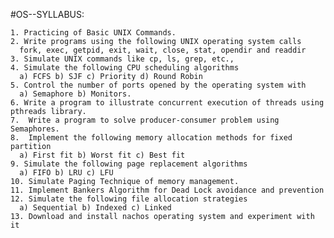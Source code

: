 #OS--SYLLABUS:


    1. Practicing of Basic UNIX Commands. 
    2. Write programs using the following UNIX operating system calls 
      fork, exec, getpid, exit, wait, close, stat, opendir and readdir 
    3. Simulate UNIX commands like cp, ls, grep, etc., 
    4. Simulate the following CPU scheduling algorithms 
      a) FCFS b) SJF c) Priority d) Round Robin 
    5. Control the number of ports opened by the operating system with 
      a) Semaphore b) Monitors.
    6. Write a program to illustrate concurrent execution of threads using pthreads library.
    7.  Write a program to solve producer-consumer problem using Semaphores.
    8.  Implement the following memory allocation methods for fixed partition 
      a) First fit b) Worst fit c) Best fit 
    9. Simulate the following page replacement algorithms 
      a) FIFO b) LRU c) LFU 
    10. Simulate Paging Technique of memory management. 
    11. Implement Bankers Algorithm for Dead Lock avoidance and prevention 
    12. Simulate the following file allocation strategies 
      a) Sequential b) Indexed c) Linked 
    13. Download and install nachos operating system and experiment with it 
